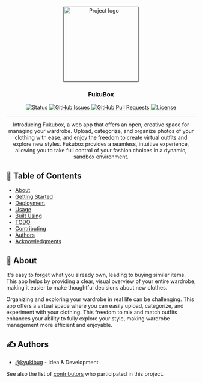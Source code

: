 <p align="center">
  <a href="" rel="noopener">
 <img width=200px height=200px src="https://i.imgur.com/6wj0hh6.jpg" alt="Project logo"></a>
</p>

<h3 align="center">FukuBox</h3>

<div align="center">

  [![Status](https://img.shields.io/badge/status-In_Development-yellow.svg)]() 
  [![GitHub Issues](https://img.shields.io/github/issues/kyukibug/Fukubox.svg)](https://github.com/kyukibug/Fukubox/issues)
  [![GitHub Pull Requests](https://img.shields.io/github/issues-pr/kyukibug/Fukubox.svg)](https://github.com/kyukibug/Fukubox/pulls)
  [![License](https://img.shields.io/badge/license-MPL_2.0-blue.svg)](/LICENSE)

</div>

---

<p align="center"> Introducing Fukubox, a web app that offers an open, creative space for managing your wardrobe. Upload, categorize, and organize photos of your clothing with ease, and enjoy the freedom to create virtual outfits and explore new styles. Fukubox provides a seamless, intuitive experience, allowing you to take full control of your fashion choices in a dynamic, sandbox environment.
    <br> 
</p>

## 📝 Table of Contents
- [About](#about)
- [Getting Started](#getting_started)
- [Deployment](#deployment)
- [Usage](#usage)
- [Built Using](#built_using)
- [TODO](../TODO.md)
- [Contributing](../CONTRIBUTING.md)
- [Authors](#authors)
- [Acknowledgments](#acknowledgement)

## 👚 About <a name = "about"></a>
It's easy to forget what you already own, leading to buying similar items. This app helps by providing a clear, visual overview of your entire wardrobe, making it easier to make thoughtful decisions about new clothes.

Organizing and exploring your wardrobe in real life can be challenging. This app offers a virtual space where you can easily upload, categorize, and experiment with your clothing. This freedom to mix and match outfits enhances your ability to fully explore your style, making wardrobe management more efficient and enjoyable.

<!-- ## 🏁 Getting Started <a name = "getting_started"></a>
These instructions will get you a copy of the project up and running on your local machine for development and testing purposes. See [deployment](#deployment) for notes on how to deploy the project on a live system.

### Prerequisites
What things you need to install the software and how to install them.

```
Give examples
```

### Installing
A step by step series of examples that tell you how to get a development env running.

Say what the step will be

```
Give the example
```

And repeat

```
until finished
```

End with an example of getting some data out of the system or using it for a little demo.

## 🔧 Running the tests <a name = "tests"></a>
Explain how to run the automated tests for this system.

### Break down into end to end tests
Explain what these tests test and why

```
Give an example
```

### And coding style tests
Explain what these tests test and why

```
Give an example
```

## 🎈 Usage <a name="usage"></a>
Add notes about how to use the system.

## 🚀 Deployment <a name = "deployment"></a>
Add additional notes about how to deploy this on a live system.

## ⛏️ Built Using <a name = "built_using"></a>
- [MongoDB](https://www.mongodb.com/) - Database
- [Express](https://expressjs.com/) - Server Framework
- [VueJs](https://vuejs.org/) - Web Framework
- [NodeJs](https://nodejs.org/en/) - Server Environment -->

## ✍️ Authors <a name = "authors"></a>
- [@kyukibug](https://github.com/kyukibug) - Idea & Development

See also the list of [contributors](https://github.com/kyukibug/Fukubox/contributors) who participated in this project.

<!-- ## 🎉 Acknowledgements <a name = "acknowledgement"></a>
<!-- - Hat tip to anyone whose code was used
- Inspiration
- References -->
